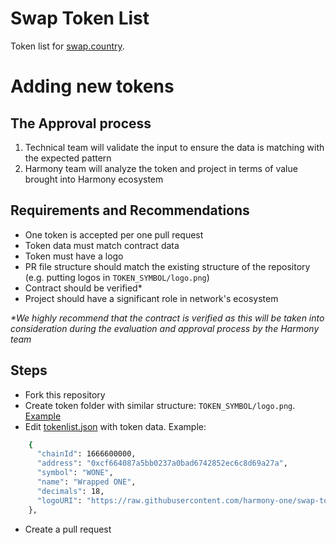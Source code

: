 # Swap Token List
Token list for [swap.country](https://swap.country/).

# Adding new tokens
## The Approval process
1. Technical team will validate the input to ensure the data is matching with the expected pattern
2. Harmony team will analyze the token and project in terms of value brought into Harmony ecosystem

## Requirements and Recommendations
- One token is accepted per one pull request
- Token data must match contract data
- Token must have a logo
- PR file structure should match the existing structure of the repository (e.g. putting logos in  ```TOKEN_SYMBOL/logo.png```)
- Contract should be verified*
- Project should have a significant role in network's ecosystem
  

_*We highly recommend that the contract is verified as this will be taken into consideration during the evaluation and approval process by the Harmony team_

## Steps
- Fork this repository
- Create token folder with similar structure: ```TOKEN_SYMBOL/logo.png```. [Example](https://github.com/harmony-one/swap-token-list/tree/main/assets/WONE)
- Edit [tokenlist.json](https://github.com/harmony-one/swap-token-list/blob/main/tokenlist.json) with token data. Example: 
```sh
    {
      "chainId": 1666600000,
      "address": "0xcf664087a5bb0237a0bad6742852ec6c8d69a27a",
      "symbol": "WONE",
      "name": "Wrapped ONE",
      "decimals": 18,
      "logoURI": "https://raw.githubusercontent.com/harmony-one/swap-token-list/main/assets/WONE/logo.png"
    },
```
- Create a pull request

